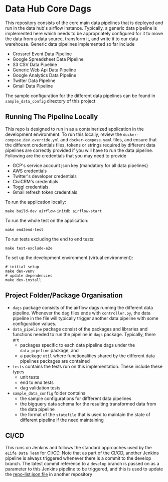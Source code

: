 # Data Hub Core Dags

This repository consists of the core main data pipelines that is deployed and run in the data hub's airflow instance.
Typically, a generic data pipeline is implemented here which needs to be appropriately configured for it to move the data from a data source, transform it, and write it to our data warehouse.
Generic data pipelines implemented so far include

* Crossref Event Data Pipeline
* Google Spreadsheet Data Pipeline
* S3 CSV Data Pipeline
* Generic Web Api Data Pipeline
* Google Analytics Data Pipeline
* Twitter Data Pipeline
* Gmail Data Pipeline

The sample configuration for the different data pipelines can be found in `sample_data_config` directory of this project

## Running The Pipeline Locally

This repo is designed to run in as a containerized application in the development environment.
To run this locally, review the `docker-compose.dev.override.yml` and `docker-compose.yaml` files, and ensure that the different credentials files, tokens or strings required by different data pipelines are correctly provided if you will have to run the data pipeline.
Following are the credentials that you may need to provide

* GCP's service account json key (mandatory for all data pipelines)
* AWS credentials
* Twitter's developer credentials
* CiviCRM's credentials
* Toggl credentials
* Gmail refresh token credentials

To run the application locally:

    make build-dev airflow-initdb airflow-start

To run the whole test on the application:

    make end2end-test

To run tests excluding the end to end tests:

    make test-exclude-e2e

To set up the development environment (virtual environment):

    # initial setup
    make dev-venv
    # update dependencies
    make dev-install

## Project Folder/Package Organisation

* `dags` package consists of the airflow dags running the different data pipeline. Whenever the dag files ends with `controller.py`, the data pipeline in the file will typically trigger another data pipeline with some configuration values.
* `data_pipeline` package consist of the packages and libraries and functions needed to run the pipeline in `dags` package. Typically, there are
  * packages specific to each data pipeline dags under the `data_pipeline` package, and
  * a package `util` where functionalities shared by the different data pipelines packages are contained
* `tests` contains the tests run on this implementation. These include these types
  * unit tests
  * end to end tests
  * dag validation tests
* `sample_data_config` folder contains
  * the sample configurations for diffferent data pipelines
  * the bigquery data schema for the resulting transformed data from the data pipeline
  * the format of the `statefile` that is used to maintain the state of different pipeline if the need maintaining
  
## CI/CD

 This runs on Jenkins and follows the standard approaches used by the `eLife Data Team` for CI/CD.
 Note that as part of the CI/CD, another Jenkins pipeline is always triggered whenever there is a commit to the develop branch. The latest commit reference to a `develop` branch is passed on as a parameter to this Jenkins pipeline to be triggered, and this is used to update the [repo-list.json file](https://github.com/elifesciences/data-hub-airflow-image/blob/develop/repo-list.json) in another repository
